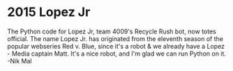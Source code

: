 # 2015 Lopez Jr
The Python code for Lopez Jr, team 4009's Recycle Rush bot, now totes official.
The name Lopez Jr. has originated from the eleventh season of the popular
webseries Red v. Blue, since it's a robot & we already have a Lopez - Media
captain Matt. It's a nice robot, and I'm glad we can run Python on it.
-Nik Mal
